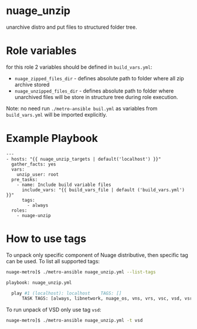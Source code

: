 nuage_unzip
===========

unarchive distro and put files to structured folder tree.

Role variables
=========
for this role 2 variables should be defined in `build_vars.yml`:
- `nuage_zipped_files_dir` - defines absolute path to folder where all zip archive stored
- `nuage_unzipped_files_dir` - defines absolute path to folder where unarchived files will be store in structure tree during role execution.

Note: no need run `./metro-ansible buil.yml` as variables from `build_vars.yml` will be imported explicitly.

Example Playbook
================
```
---
- hosts: "{{ nuage_unzip_targets | default('localhost') }}"
  gather_facts: yes
  vars:
    unzip_user: root
  pre_tasks:
    - name: Include build variable files
      include_vars: "{{ build_vars_file | default ('build_vars.yml') }}"
      tags:
        - always
  roles:
    - nuage-unzip
```

How to use tags
===============
To unpack only specific component of Nuage distributive, then specific tag can be used.
To list all supported tags:
```bash
nuage-metro]$ ./metro-ansible nuage_unzip.yml --list-tags

playbook: nuage_unzip.yml

  play #1 (localhost): localhost	TAGS: []
      TASK TAGS: [always, libnetwork, nuage_os, vns, vrs, vsc, vsd, vsr, vstat]

```

To run unpack of VSD only use tag `vsd`:
```bash
nuage-metro]$ ./metro-ansible nuage_unzip.yml -t vsd
```
